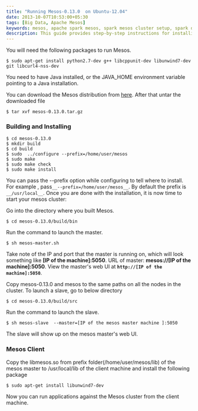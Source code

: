 ```yaml
---
title: "Running Mesos-0.13.0  on Ubuntu-12.04"
date: 2013-10-07T10:53:00+05:30
tags: [Big Data, Apache Mesos]
keywords: mesos, apache spark mesos, spark mesos cluster setup, spark deploy installation, mesos installation, set up mesos on ubuntu, ubuntu mesos apt get, ubuntu spark with mesos, mesos cluster configuration
description: This guide provides step-by-step instructions for installing Mesos on Ubuntu 12.04 and setting up a cluster for Apache Spark. It covers the necessary packages, Java installation, downloading and untarring the Mesos distribution, building and installing Mesos, starting the Mesos cluster, and configuring the Mesos client. By following this guide, you will be able to run applications against the Mesos cluster from your client machine.
---
```

You will need the following packages to run Mesos.
```
$ sudo apt-get install python2.7-dev g++ libcppunit-dev libunwind7-dev git libcurl4-nss-dev
```
You need to have Java installed, or the JAVA_HOME environment variable pointing to a Java installation.

You can download the Mesos distribution from [here](http://www.apache.org/dyn/closer.cgi/mesos/0.13.0/). After that untar the downloaded file
```
$ tar xvf mesos-0.13.0.tar.gz
```
### Building and Installing
``` 
$ cd mesos-0.13.0
$ mkdir build
$ cd build
$ sudo  ../configure --prefix=/home/user/mesos
$ sudo make
$ sudo make check
$ sudo make install
```
You can pass the --prefix option while configuring to tell where to install. For example <!--more-->, pass`__--prefix=/home/user/mesos__`. By default the prefix is `__/usr/local__`.
Once you are done with the installation, it is now time to start your mesos cluster:

Go into the directory where you built Mesos.
```
$ cd mesos-0.13.0/build/bin
```
Run the command to launch the master.
```
$ sh mesos-master.sh 
```  
Take note of the IP and port that the master is running on, which will look something like **__[IP of the machine]:5050__**. 
URL of master: __mesos://[IP of the machine]:5050__. View the master's web UI at __`http://[IP of the machine]:5050`__.

Copy mesos-0.13.0 and mesos to the same paths on all the nodes in the cluster. To launch a slave, go to below directory 
```
$ cd mesos-0.13.0/build/src
```
Run the command to launch the slave.
```
$ sh mesos-slave  --master=[IP of the mesos master machine ]:5050
```
The slave will show up on the mesos master's web UI.
### Mesos Client
Copy the libmesos.so from prefix folder(/home/user/mesos/lib) of the mesos master to /usr/local/lib of the client machine and install the following package
```
$ sudo apt-get install libunwind7-dev
```  
Now you can  run  applications against the Mesos cluster from the client machine.
